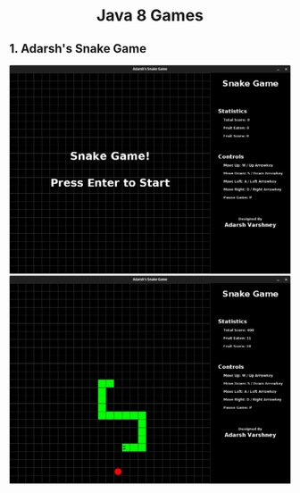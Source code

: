 <h1 align="center">Java 8 Games</h1>
<h2>1. Adarsh's Snake Game</h2>
<img src="screenshots/Snake_Home.png">
<img src="screenshots/Snake_Play.png">
